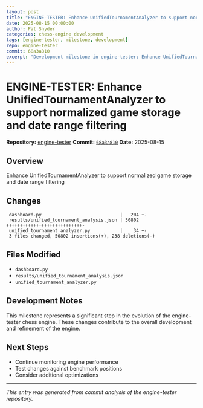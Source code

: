 ```yaml
---
layout: post
title: "ENGINE-TESTER: Enhance UnifiedTournamentAnalyzer to support normalized game storage and date range filtering"
date: 2025-08-15 00:00:00 
author: Pat Snyder
categories: chess-engine development
tags: [engine-tester, milestone, development]
repo: engine-tester
commit: 68a3a810
excerpt: "Development milestone in engine-tester: Enhance UnifiedTournamentAnalyzer to support normalized game storage and date range filtering"
---
```


# ENGINE-TESTER: Enhance UnifiedTournamentAnalyzer to support normalized game storage and date range filtering

**Repository:** [engine-tester](https://github.com/pssnyder/engine-tester)
**Commit:** [`68a3a810`](https://github.com/pssnyder/engine-tester/commit/68a3a810e55ecbc7ada9e14631a6f4de84e7736a)
**Date:** 2025-08-15

## Overview

Enhance UnifiedTournamentAnalyzer to support normalized game storage and date range filtering

## Changes

```
 dashboard.py                             |   204 +-
 results/unified_tournament_analysis.json | 50802 ++++++++++++++++++++++++++++-
 unified_tournament_analyzer.py           |    34 +-
 3 files changed, 50802 insertions(+), 238 deletions(-)
```

## Files Modified

- `dashboard.py`
- `results/unified_tournament_analysis.json`
- `unified_tournament_analyzer.py`

## Development Notes

This milestone represents a significant step in the evolution of the engine-tester chess engine. These changes contribute to the overall development and refinement of the engine.

## Next Steps

- Continue monitoring engine performance
- Test changes against benchmark positions
- Consider additional optimizations

---

*This entry was generated from commit analysis of the engine-tester repository.*
